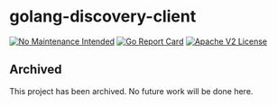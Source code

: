 # golang-discovery-client

[![No Maintenance Intended](http://unmaintained.tech/badge.svg)](http://unmaintained.tech/)
[![Go Report Card](https://goreportcard.com/badge/github.com/Comcast/golang-discovery-client)](https://goreportcard.com/report/github.com/xmidt-org/golang-discovery-client) 
[![Apache V2 License](http://img.shields.io/badge/license-Apache%20V2-blue.svg)](https://github.com/xmidt-org/golang-discovery-client/blob/master/LICENSE)

## Archived

This project has been archived.  No future work will be done here.
